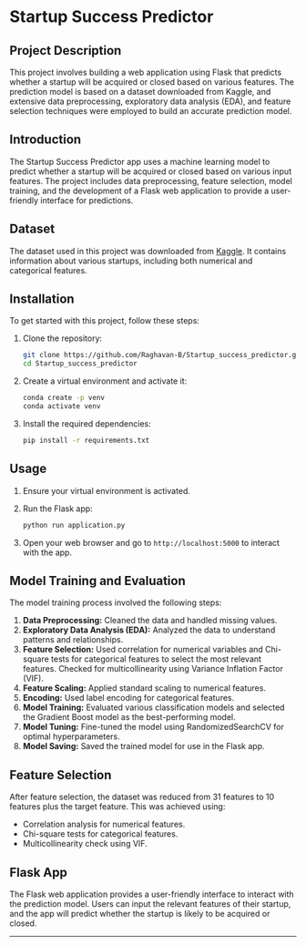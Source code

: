 # Startup Success Predictor

## Project Description

This project involves building a web application using Flask that predicts whether a startup will be acquired or closed based on various features. The prediction model is based on a dataset downloaded from Kaggle, and extensive data preprocessing, exploratory data analysis (EDA), and feature selection techniques were employed to build an accurate prediction model.


## Introduction

The Startup Success Predictor app uses a machine learning model to predict whether a startup will be acquired or closed based on various input features. The project includes data preprocessing, feature selection, model training, and the development of a Flask web application to provide a user-friendly interface for predictions.

## Dataset

The dataset used in this project was downloaded from [Kaggle](https://www.kaggle.com/datasets/manishkc06/startup-success-prediction). It contains information about various startups, including both numerical and categorical features.

## Installation

To get started with this project, follow these steps:

1. Clone the repository:
   ```bash
   git clone https://github.com/Raghavan-B/Startup_success_predictor.git
   cd Startup_success_predictor
   ```

2. Create a virtual environment and activate it:
   ```bash
   conda create -p venv
   conda activate venv  
   ```

3. Install the required dependencies:
   ```bash
   pip install -r requirements.txt
   ```

## Usage

1. Ensure your virtual environment is activated.

2. Run the Flask app:
   ```bash
   python run application.py
   ```

3. Open your web browser and go to `http://localhost:5000` to interact with the app.

## Model Training and Evaluation

The model training process involved the following steps:

1. **Data Preprocessing:** Cleaned the data and handled missing values.
2. **Exploratory Data Analysis (EDA):** Analyzed the data to understand patterns and relationships.
3. **Feature Selection:** Used correlation for numerical variables and Chi-square tests for categorical features to select the most relevant features. Checked for multicollinearity using Variance Inflation Factor (VIF).
4. **Feature Scaling:** Applied standard scaling to numerical features.
5. **Encoding:** Used label encoding for categorical features.
6. **Model Training:** Evaluated various classification models and selected the Gradient Boost model as the best-performing model.
7. **Model Tuning:** Fine-tuned the model using RandomizedSearchCV for optimal hyperparameters.
8. **Model Saving:** Saved the trained model for use in the Flask app.

## Feature Selection

After feature selection, the dataset was reduced from 31 features to 10 features plus the target feature. This was achieved using:

- Correlation analysis for numerical features.
- Chi-square tests for categorical features.
- Multicollinearity check using VIF.

## Flask App

The Flask web application provides a user-friendly interface to interact with the prediction model. Users can input the relevant features of their startup, and the app will predict whether the startup is likely to be acquired or closed.

---
